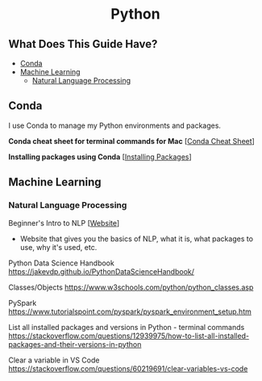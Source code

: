<h1 align="center">Python</h1>

## What Does This Guide Have?

- [Conda](#conda)
- [Machine Learning](#machine-learning)
  - [Natural Language Processing](#natural-language-processing)

## Conda

I use Conda to manage my Python environments and packages.

**Conda cheat sheet for terminal commands for Mac** [[Conda Cheat Sheet](https://docs.conda.io/projects/conda/en/4.6.0/_downloads/52a95608c49671267e40c689e0bc00ca/conda-cheatsheet.pdf)]

**Installing packages using Conda** [[Installing Packages](https://www.tutorialspoint.com/how-do-i-install-python-packages-in-anaconda)]

## Machine Learning

### Natural Language Processing

Beginner's Intro to NLP [[Website](https://nlpbegin.com)]
- Website that gives you the basics of NLP, what it is, what packages to use, why it's used, etc.

Python Data Science Handbook https://jakevdp.github.io/PythonDataScienceHandbook/

Classes/Objects https://www.w3schools.com/python/python_classes.asp

PySpark https://www.tutorialspoint.com/pyspark/pyspark_environment_setup.htm

List all installed packages and versions in Python - terminal commands https://stackoverflow.com/questions/12939975/how-to-list-all-installed-packages-and-their-versions-in-python

Clear a variable in VS Code https://stackoverflow.com/questions/60219691/clear-variables-vs-code

